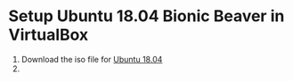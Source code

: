 # Setup Ubuntu 18.04 Bionic Beaver in VirtualBox

 1.  Download the iso file for [Ubuntu 18.04](https://releases.ubuntu.com/18.04/)
 2. 
